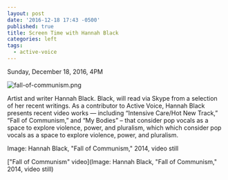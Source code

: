 ```yaml
---
layout: post
date: '2016-12-18 17:43 -0500'
published: true
title: Screen Time with Hannah Black
categories: left
tags:
  - active-voice
---
```

Sunday, December 18, 2016, 4PM

![fall-of-communism.png]({{site.baseurl}}/assets/img/fall-of-communism.png)

Artist and writer Hannah Black. Black, will read via Skype from a selection of her recent writings. As a contributor to Active Voice, Hannah Black presents recent video works — including “Intensive Care/Hot New Track,” “Fall of Communism,” and “My Bodies” – that consider pop vocals as a space to explore violence, power, and pluralism, which which consider pop vocals as a space to explore violence, power, and pluralism.

Image: Hannah Black, "Fall of Communism," 2014, video still

["Fall of Communism" video](Image: Hannah Black, "Fall of Communism," 2014, video still)

